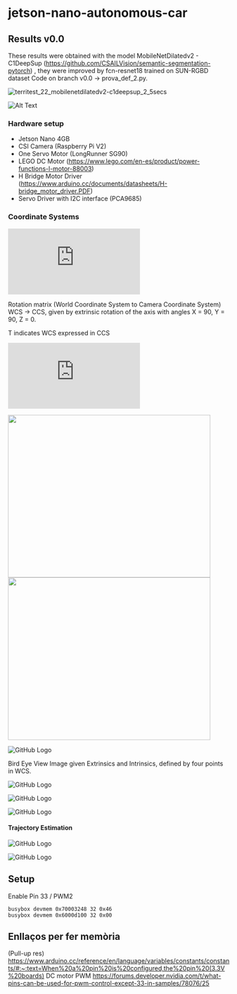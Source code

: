 # jetson-nano-autonomous-car
## Results v0.0
These results were obtained with the model MobileNetDilatedv2 - C1DeepSup (https://github.com/CSAILVision/semantic-segmentation-pytorch) , they were improved by fcn-resnet18 trained on SUN-RGBD dataset  Code on branch v0.0 -> prova_def_2.py.

![territest_22_mobilenetdilatedv2-c1deepsup_2_5secs](https://user-images.githubusercontent.com/29488113/71564560-9b0c0900-2a57-11ea-9d65-6714fe532121.jpeg)

![Alt Text](/imgs/terrinus_v00_Trim_0.gif)

### Hardware setup 

 * Jetson Nano 4GB
 * CSI Camera (Raspberry Pi V2)
 * One Servo Motor (LongRunner SG90)
 * LEGO DC Motor (https://www.lego.com/en-es/product/power-functions-l-motor-88003) 
 * H Bridge Motor Driver (https://www.arduino.cc/documents/datasheets/H-bridge_motor_driver.PDF)
 * Servo Driver with I2C interface (PCA9685)

### Coordinate Systems

![equation](https://latex.codecogs.com/gif.latex?K%20%3D%20%5Cbegin%7Bpmatrix%7D%20676.74%20%26%200%20%26%20317.4%5C%5C%200%20%26%20863.29%20%26%20252.459%5C%5C%200%20%26%200%20%26%201%20%5Cend%7Bpmatrix%7D)

Rotation matrix (World Coordinate System to Camera Coordinate System) WCS -> CCS, given by extrinsic rotation of the axis with angles X = 90, Y = 90, Z = 0.

T indicates WCS expressed in CCS

![equation](https://latex.codecogs.com/gif.latex?T%20%3D%20%5Cbegin%7Bpmatrix%7D%200%5C%5C%20-0.17%5C%5C%200%20%5Cend%7Bpmatrix%7D)

<img src="/imgs/terrinus_3d_model.PNG" width="460" height="370"/> <img src="/imgs/terrinus_BEV_3D.PNG" width="460" height="370"/>

![GitHub Logo](/imgs/terrinus_3d_model.PNG)

Bird Eye View Image given Extrinsics and Intrinsics, defined by four points in WCS.

![GitHub Logo](/imgs/terrinus_BEV_3D.PNG)

![GitHub Logo](/imgs/grid.jpeg)





![GitHub Logo](/imgs/grid_BEV.jpeg)

#### Trajectory Estimation

![GitHub Logo](/imgs/grid_BEV_trajectory.jpeg)

![GitHub Logo](/imgs/grid_img_trajectory.jpeg)

## Setup
Enable Pin 33 / PWM2
```
busybox devmem 0x70003248 32 0x46
busybox devmem 0x6000d100 32 0x00
```


## Enllaços per fer memòria 
(Pull-up res)
https://www.arduino.cc/reference/en/language/variables/constants/constants/#:~:text=When%20a%20pin%20is%20configured,the%20pin%20(3.3V%20boards)
DC motor PWM
https://forums.developer.nvidia.com/t/what-pins-can-be-used-for-pwm-control-except-33-in-samples/78076/25
